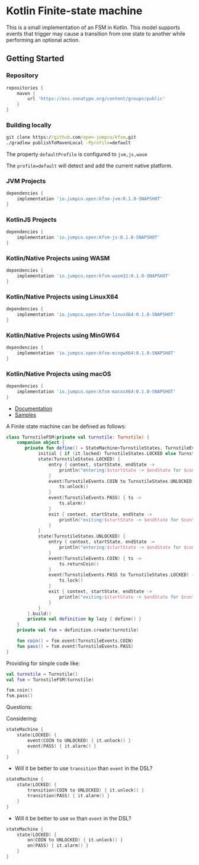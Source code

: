 # Kotlin Finite-state machine

This is a small implementation of an FSM in Kotlin.
This model supports events that trigger may cause a transition from one state to another while performing an optional action.

## Getting Started

### Repository
```groovy
repositories {
    maven {
        url 'https://oss.sonatype.org/content/groups/public' 
    }
}
```
### Building locally

```cmd
git clone https://github.com/open-jumpco/kfsm.git
./gradlew publishToMavenLocal -Pprofile=default
```
The property `defaultProfile` is configured to `jvm,js,wasm`

The `profile=default` will detect and add the current native platform.

### JVM Projects
```groovy
dependencies {
    implementation 'io.jumpco.open:kfsm-jvm:0.1.0-SNAPSHOT'
}
```
### KotlinJS Projects
```groovy
dependencies {
    implementation 'io.jumpco.open:kfsm-js:0.1.0-SNAPSHOT'
}
```
### Kotlin/Native Projects using WASM
```groovy
dependencies {
    implementation 'io.jumpco.open:kfsm-wasm32:0.1.0-SNAPSHOT'    
}
```
### Kotlin/Native Projects using LinuxX64
```groovy
dependencies {
    implementation 'io.jumpco.open:kfsm-linuxX64:0.1.0-SNAPSHOT'    
}
```
### Kotlin/Native Projects using MinGW64
```groovy
dependencies {
    implementation 'io.jumpco.open:kfsm-mingwX64:0.1.0-SNAPSHOT'    
}
```
### Kotlin/Native Projects using macOS
```groovy
dependencies {
    implementation 'io.jumpco.open:kfsm-macosX64:0.1.0-SNAPSHOT'    
}
```

* [Documentation](src/doc/asciidoc/kfsm.adoc)
* [Samples](https://github.com/open-jumpco/kfsm-samples)

A Finite state machine can be defined as follows:

```kotlin
class TurnstileFSM(private val turnstile: Turnstile) {
    companion object {
       private fun define() = StateMachine<TurnstileStates, TurnstileEvents, Turnstile>().stateMachine {
            initial { if (it.locked) TurnstileStates.LOCKED else TurnstileStates.UNLOCKED }
            state(TurnstileStates.LOCKED) {
                entry { context, startState, endState ->
                    println("entering:$startState -> $endState for $context")
                }
                event(TurnstileEvents.COIN to TurnstileStates.UNLOCKED) { ts ->
                    ts.unlock()
                }
                event(TurnstileEvents.PASS) { ts ->
                    ts.alarm()
                }
                exit { context, startState, endState ->
                    println("exiting:$startState -> $endState for $context")
                }
            }
            state(TurnstileStates.UNLOCKED) {
                entry { context, startState, endState ->
                    println("entering:$startState -> $endState for $context")
                }
                event(TurnstileEvents.COIN) { ts ->
                    ts.returnCoin()
                }
                event(TurnstileEvents.PASS to TurnstileStates.LOCKED) { ts ->
                    ts.lock()
                }
                exit { context, startState, endState ->
                    println("exiting:$startState -> $endState for $context")
                }
            }
        }.build()
        private val definition by lazy { define() }
    }
    private val fsm = definition.create(turnstile)

    fun coin() = fsm.event(TurnstileEvents.COIN)
    fun pass() = fsm.event(TurnstileEvents.PASS)
}
```
Providing for simple code like:

```kotlin
val turnstile = Turnstile()
val fsm = TurnstileFSM(turnstile)

fsm.coin()
fsm.pass()
```


Questions:

Considering:
```kotlin
stateMachine {
    state(LOCKED) {
        event(COIN to UNLOCKED) { it.unlock() }
        event(PASS) { it.alarm() }
    }
}
```
* Will it be better to use `transition` than `event` in the DSL?
```kotlin
stateMachine {
    state(LOCKED) {
        transition(COIN to UNLOCKED) { it.unlock() }
        transition(PASS) { it.alarm() }
    }
}
```
* Will it be better to use `on` than `event` in the DSL?
```kotlin
stateMachine {
    state(LOCKED) {
        on(COIN to UNLOCKED) { it.unlock() }
        on(PASS) { it.alarm() }
    }
}
```
